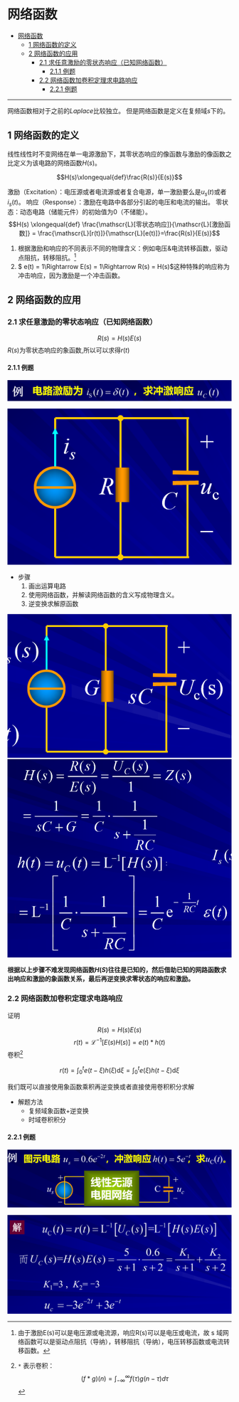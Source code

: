 # 网络函数


<!-- @import "[TOC]" {cmd="toc" depthFrom=1 depthTo=6 orderedList=false} -->

<!-- code_chunk_output -->

- [网络函数](#网络函数)
  - [1 网络函数的定义](#1-网络函数的定义)
  - [2 网络函数的应用](#2-网络函数的应用)
    - [2.1 求任意激励的零状态响应（已知网络函数）](#21-求任意激励的零状态响应已知网络函数)
      - [2.1.1 例题](#211-例题)
    - [2.2 网络函数加卷积定理求电路响应](#22-网络函数加卷积定理求电路响应)
      - [2.2.1 例题](#221-例题)

<!-- /code_chunk_output -->


---

网络函数相对于之前的*Laplace*比较独立。
但是网络函数是定义在复频域$s$下的。

## 1 网络函数的定义  

线性线性时不变网络在单一电源激励下，其零状态响应的像函数与激励的像函数之比定义为该电路的网络函数$H(s)$。

$$H(s)\xlongequal{def}\frac{R(s)}{E(s)}$$

激励（Excitation）：电压源或者电流源或者复合电源，单一激励要么是$u_s(t)$或者$i_s(t)$。
响应（Response）：激励在电路中各部分引起的电压和电流的输出。
零状态：动态电路（储能元件）的初始值为0（不储能）。
$$H(s) \xlongequal{def} \frac{\mathscr{L}[零状态响应]}{\mathscr{L}[激励函数]} = \frac{\mathscr{L}[r(t)]}{\mathscr{L}[e(t)]}=\frac{R(s)}{E(s)}$$

1. 根据激励和响应的不同表示不同的物理含义：例如电压&电流转移函数，驱动点阻抗，转移阻抗。[^不同的物理含义]
2. $ e(t) = 1\Rightarrow E(s) = 1\Rightarrow R(s) = H(s)$这种特殊的响应称为冲击响应，因为激励是一个冲击函数。


## 2 网络函数的应用

### 2.1 求任意激励的零状态响应（已知网络函数）  

$$R(s) = H(s)E(s)$$
$R(s)$为零状态响应的象函数,所以可以求得$r(t)$

#### 2.1.1 例题  

![Alt text](image-33.png)

![Alt text](image-34.png)

- 步骤  
  1. 画出运算电路
  2. 使用网络函数，并解读网络函数的含义写成物理含义。
  3. 逆变换求解原函数

![Alt text](image-35.png)
![Alt text](image-36.png)

**根据以上步骤不难发现网络函数$H(S)$往往是已知的，然后借助已知的网路函数求出响应和激励的象函数关系，最后再逆变换求零状态的响应和激励。**

### 2.2 网络函数加卷积定理求电路响应

 证明 

$$R(s)=H(s)E(s)$$
$$r(t)=\mathscr{L}^{-1}\left[E(s)H(s)\right]=e(t)*h(t)$$
卷积[^*的解释]

$$r(t)=\int_0^te(t-\xi)h(\xi)\mathrm{d}\xi=\int_0^te(\xi)h(t-\xi)\mathrm{d}\xi $$

我们既可以直接使用象函数乘积再逆变换或者直接使用卷积积分求解

- 解题方法
  - 复频域象函数+逆变换
  - 时域卷积积分
#### 2.2.1 例题 

![Alt text](image-37.png)

![Alt text](image-38.png)

<!-- /code_chunk_output -->

[^不同的物理含义]:由于激励E(s)可以是电压源或电流源，响应R(s)可以是电压或电流，故 s 域网络函数可以是驱动点阻抗（导纳），转移阻抗（导纳），电压转移函数或电流转移函数。
[^*的解释]: `*` 表示卷积：$$(f*g)(n)=\int_{-\infty}^{\infty}f(\tau)g(n-\tau)d\tau $$